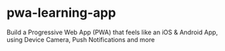 # pwa-learning-app
Build a Progressive Web App (PWA) that feels like an iOS &amp; Android App, using Device Camera, Push Notifications and more
